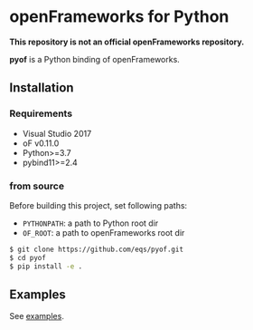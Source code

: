 # openFrameworks for Python

**This repository is not an official openFrameworks repository.**

**pyof** is a Python binding of openFrameworks.

## Installation

### Requirements

* Visual Studio 2017
* oF v0.11.0
* Python>=3.7
* pybind11>=2.4

### from source

Before building this project, set following paths:
* `PYTHONPATH`: a path to Python root dir
* `OF_ROOT`: a path to openFrameworks root dir

```sh
$ git clone https://github.com/eqs/pyof.git
$ cd pyof
$ pip install -e .
```

## Examples

See [examples](https://github.com/eqs/pyof/tree/main/examples).

